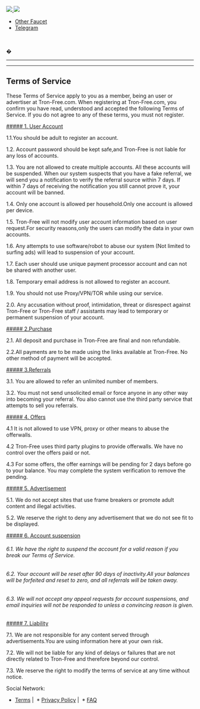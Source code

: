  [![](https://tron-free.com/assets/images/logo.png) ![](https://tron-free.com/assets/images/logo.png)](https://tron-free.com/)

* [Other Faucet](https://tron-free.com/page/other-faucet)
* [Telegram](https://t.me/tronfreechat)
    
  

�

  

---

  

  

  

---

Terms of Service
----------------

These Terms of Service apply to you as a member, being an user or advertiser at Tron-Free.com. When registering at Tron-Free.com, you confirm you have read, understood and accepted the following Terms of Service. If you do not agree to any of these terms, you must not register.  

[##### 1\. User Account](#collapse0)

1.1.You should be adult to register an account.

1.2. Account password should be kept safe,and Tron-Free is not liable for any loss of accounts.

1.3. You are not allowed to create multiple accounts. All these accounts will be suspended. When our system suspects that you have a fake referral, we will send you a notification to verify the referral source within 7 days. If within 7 days of receiving the notification you still cannot prove it, your account will be banned.

1.4. Only one account is allowed per household.Only one account is allowed per device.

1.5. Tron-Free will not modify user account information based on user request.For security reasons,only the users can modify the data in your own accounts.

1.6. Any attempts to use software/robot to abuse our system (Not limited to surfing ads) will lead to suspension of your account.

1.7. Each user should use unique payment processor account and can not be shared with another user.

1.8. Temporary email address is not allowed to register an account.

1.9. You should not use Proxy/VPN/TOR while using our service.

2.0. Any accusation without proof, intimidation, threat or disrespect against Tron-Free or Tron-Free staff / assistants may lead to temporary or permanent suspension of your account.

[##### 2.Purchase](#collapse1)

2.1. All deposit and purchase in Tron-Free are final and non refundable.

2.2.All payments are to be made using the links available at Tron-Free. No other method of payment will be accepted.

[##### 3.Referrals](#collapse2)

3.1. You are allowed to refer an unlimited number of members.

3.2. You must not send unsolicited email or force anyone in any other way into becoming your referral. You also cannot use the third party service that attempts to sell you referrals.

[##### 4\. Offers](#collapse3)

4.1 It is not allowed to use VPN, proxy or other means to abuse the offerwalls.

4.2 Tron-Free uses third party plugins to provide offerwalls. We have no control over the offers paid or not.

4.3 For some offers, the offer earnings will be pending for 2 days before go to your balance. You may complete the system verification to remove the pending.

[##### 5\. Advertisement](#collapse4)

5.1. We do not accept sites that use frame breakers or promote adult content and illegal activities.

5.2. We reserve the right to deny any advertisement that we do not see fit to be displayed.

[##### 6\. Account suspension](#collapse5)

###### 6.1. We have the right to suspend the account for a valid reason if you break our Terms of Service.

###### 6.2. Your account will be reset after 90 days of inactivity.All your balances will be forfeited and reset to zero, and all referrals will be taken away.

###### 6.3. We will not accept any appeal requests for account suspensions, and email inquiries will not be responded to unless a convincing reason is given.

[##### 7\. Liability](#collapse6)

7.1. We are not responsible for any content served through advertisements.You are using information here at your own risk.

7.2. We will not be liable for any kind of delays or failures that are not directly related to Tron-Free and therefore beyond our control.

7.3. We reserve the right to modify the terms of service at any time without notice.

Social Network:    [](https://www.facebook.com/tronfree/ "Facebook")    [](https://twitter.com/TronFree1 "Twitter")   [](https://t.me/tronfreechat "Telegram")

* [Terms](https://tron-free.com/page/terms)
|  * [Privacy Policy](https://tron-free.com/page/privacy)
|  * [FAQ](https://tron-free.com/page/faq)